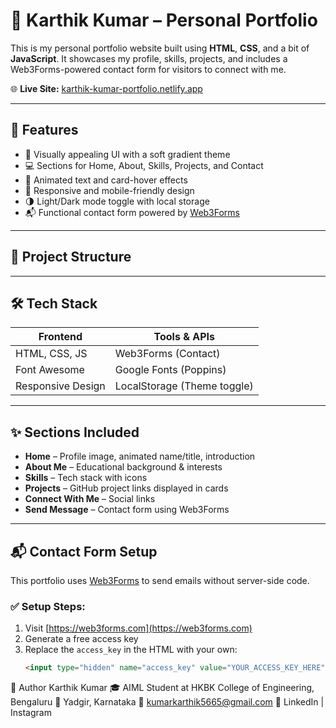 # 💼 Karthik Kumar – Personal Portfolio

This is my personal portfolio website built using **HTML**, **CSS**, and a bit of **JavaScript**. It showcases my profile, skills, projects, and includes a Web3Forms-powered contact form for visitors to connect with me.

🌐 **Live Site:** [karthik-kumar-portfolio.netlify.app](https://karthik-kumar-portfolio.netlify.app/)

---

## 📌 Features

- 🌟 Visually appealing UI with a soft gradient theme  
- 💻 Sections for Home, About, Skills, Projects, and Contact  
- 🎨 Animated text and card-hover effects  
- 📱 Responsive and mobile-friendly design  
- 🌗 Light/Dark mode toggle with local storage  
- 📬 Functional contact form powered by [Web3Forms](https://web3forms.com)

---

## 📁 Project Structure


---

## 🛠 Tech Stack

| Frontend          | Tools & APIs         |
|-------------------|----------------------|
| HTML, CSS, JS     | Web3Forms (Contact)  |
| Font Awesome      | Google Fonts (Poppins) |
| Responsive Design | LocalStorage (Theme toggle) |

---

## ✨ Sections Included

- **Home** – Profile image, animated name/title, introduction  
- **About Me** – Educational background & interests  
- **Skills** – Tech stack with icons  
- **Projects** – GitHub project links displayed in cards  
- **Connect With Me** – Social links  
- **Send Message** – Contact form using Web3Forms

---

## 📬 Contact Form Setup

This portfolio uses [Web3Forms](https://web3forms.com) to send emails without server-side code.

### ✅ Setup Steps:
1. Visit [https://web3forms.com](https://web3forms.com)
2. Generate a free access key
3. Replace the `access_key` in the HTML with your own:
   ```html
   <input type="hidden" name="access_key" value="YOUR_ACCESS_KEY_HERE" />


🧠 Author
Karthik Kumar
🎓 AIML Student at HKBK College of Engineering, Bengaluru
📍 Yadgir, Karnataka
📧 kumarkarthik5665@gmail.com
🔗 LinkedIn | Instagram

